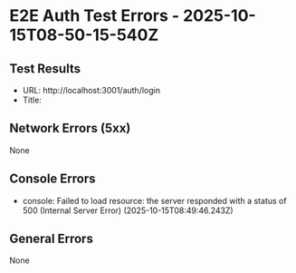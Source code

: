 # E2E Auth Test Errors - 2025-10-15T08-50-15-540Z

## Test Results
- URL: http://localhost:3001/auth/login
- Title: 

## Network Errors (5xx)
None

## Console Errors
- console: Failed to load resource: the server responded with a status of 500 (Internal Server Error) (2025-10-15T08:49:46.243Z)

## General Errors
None
